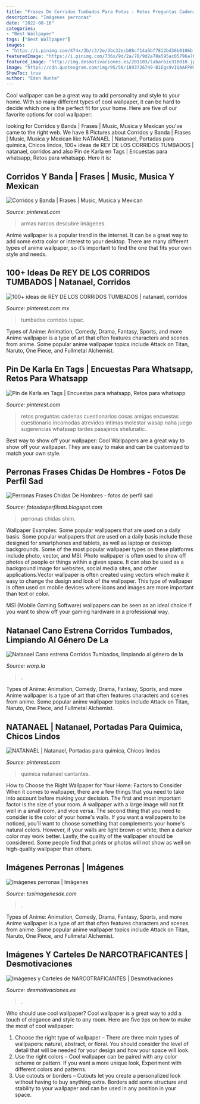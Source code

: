 ```yaml
---
title: "Frases De Corridos Tumbados Para Fotos : Retos Preguntas Cadenas Cuestionarios Cosas Amigas Encuestas Cuestionario Incomodas Atrevidos Intimas Molestar Wasap Naha Juego Sugerencias Whatssap Tardes Pasajeros Shelunatic"
description: "Imágenes perronas"
date: "2022-08-16"
categories:
- "Best Wallpaper"
tags: ["Best Wallpaper"]
images:
- "https://i.pinimg.com/474x/2b/c3/2e/2bc32ecb08cf14a5bf7812bd36b0106b.jpg"
featuredImage: "https://i.pinimg.com/736x/9d/2a/78/9d2a78a595ac05796a76935fbf57530e.jpg"
featured_image: "http://img.desmotivaciones.es/201103/labarbie310810.jpg"
image: "https://cdn.quotesgram.com/img/95/56/1893726749-B1Egs9vIQAAFPWc.jpg"
ShowToc: true
author: "Eden Runte"
---
```



Cool wallpaper can be a great way to add personality and style to your home. With so many different types of cool wallpaper, it can be hard to decide which one is the perfect fit for your home. Here are five of our favorite options for cool wallpaper: 

	

		
looking for Corridos y Banda | Frases | Music, Musica y Mexican you've came to the right web. We have 8 Pictures about Corridos y Banda | Frases | Music, Musica y Mexican like NATANAEL | Natanael, Portadas para quimica, Chicos lindos, 100+ ideas de REY DE LOS CORRIDOS TUMBADOS | natanael, corridos and also Pin de Karla en Tags | Encuestas para whatsapp, Retos para whatsapp. Here it is:
		
    
## Corridos Y Banda | Frases | Music, Musica Y Mexican

<img loading=lazy src="https://i.pinimg.com/236x/f9/0f/3b/f90f3b85dbc623f17a5f8a35b3801f89.jpg" onerror="this.onerror=null;this.src='https://tse2.mm.bing.net/th?id=OIP.giOizuAzZ-kPEgEKipASRQAAAA&amp;pid=15.1';" alt="Corridos y Banda | Frases | Music, Musica y Mexican">

_Source: pinterest.com_

>armas narcos descubre imágenes. 

	

Anime wallpaper is a popular trend in the internet. It can be a great way to add some extra color or interest to your desktop. There are many different types of anime wallpaper, so it’s important to find the one that fits your own style and needs.

    
## 100+ Ideas De REY DE LOS CORRIDOS TUMBADOS | Natanael, Corridos

<img loading=lazy src="https://i.pinimg.com/474x/2b/c3/2e/2bc32ecb08cf14a5bf7812bd36b0106b.jpg" onerror="this.onerror=null;this.src='https://tse1.mm.bing.net/th?id=OIP.ItCuYkAfmSu9_wD829d9DQAAAA&amp;pid=15.1';" alt="100+ ideas de REY DE LOS CORRIDOS TUMBADOS | natanael, corridos">

_Source: pinterest.com.mx_

>tumbados corridos tupac. 

	

Types of Anime: Animation, Comedy, Drama, Fantasy, Sports, and more
Anime wallpaper is a type of art that often features characters and scenes from anime. Some popular anime wallpaper topics include Attack on Titan, Naruto, One Piece, and Fullmetal Alchemist.

    
## Pin De Karla En Tags | Encuestas Para Whatsapp, Retos Para Whatsapp

<img loading=lazy src="https://i.pinimg.com/736x/9d/2a/78/9d2a78a595ac05796a76935fbf57530e.jpg" onerror="this.onerror=null;this.src='https://tse2.mm.bing.net/th?id=OIP.pU7VMGS4-80PRiA_c9KQagHaNK&amp;pid=15.1';" alt="Pin de Karla en Tags | Encuestas para whatsapp, Retos para whatsapp">

_Source: pinterest.com_

>retos preguntas cadenas cuestionarios cosas amigas encuestas cuestionario incomodas atrevidos intimas molestar wasap naha juego sugerencias whatssap tardes pasajeros shelunatic. 

	

Best way to show off your wallpaper:
Cool Wallpapers are a great way to show off your wallpaper. They are easy to make and can be customized to match your own style.

    
## Perronas Frases Chidas De Hombres - Fotos De Perfil Sad

<img loading=lazy src="https://cdn.quotesgram.com/img/95/56/1893726749-B1Egs9vIQAAFPWc.jpg" onerror="this.onerror=null;this.src='https://tse2.mm.bing.net/th?id=OIP.oEqRlGnmRHwZOGWrHVndqAHaHa&amp;pid=15.1';" alt="Perronas Frases Chidas De Hombres - fotos de perfil sad">

_Source: fotosdeperfilsad.blogspot.com_

>perronas chidas shim. 

	

Wallpaper Examples: Some popular wallpapers that are used on a daily basis.
Some popular wallpapers that are used on a daily basis include those designed for smartphones and tablets, as well as laptop or desktop backgrounds. Some of the most popular wallpaper types on these platforms include photo, vector, and MSI. 
Photo wallpaper is often used to show off photos of people or things within a given space. It can also be used as a background image for websites, social media sites, and other applications.Vector wallpaper is often created using vectors which make it easy to change the design and look of the wallpaper. This type of wallpaper is often used on mobile devices where icons and images are more important than text or color. 

MSI (Mobile Gaming Software) wallpapers can be seen as an ideal choice if you want to show off your gaming hardware in a professional way.

    
## Natanael Cano Estrena Corridos Tumbados, Limpiando Al Género De La

<img loading=lazy src="https://remezcla.com/wp-content/uploads/2019/11/680A7384-4-1150x784.jpg?x35049" onerror="this.onerror=null;this.src='https://tse4.mm.bing.net/th?id=OIP.T8bKdkIFJUrZmBSDCEjE-wHaFD&amp;pid=15.1';" alt="Natanael Cano estrena Corridos Tumbados, limpiando al género de la">

_Source: warp.la_

>. 

	

Types of Anime: Animation, Comedy, Drama, Fantasy, Sports, and more
Anime wallpaper is a type of art that often features characters and scenes from anime. Some popular anime wallpaper topics include Attack on Titan, Naruto, One Piece, and Fullmetal Alchemist.

    
## NATANAEL | Natanael, Portadas Para Quimica, Chicos Lindos

<img loading=lazy src="https://i.pinimg.com/736x/8e/0f/d9/8e0fd963623e22a321a834327045aa5c.jpg" onerror="this.onerror=null;this.src='https://tse4.mm.bing.net/th?id=OIP.s4BRf_TeuE94DaCPkW93cQHaHa&amp;pid=15.1';" alt="NATANAEL | Natanael, Portadas para quimica, Chicos lindos">

_Source: pinterest.com_

>quimica natanael cantantes. 

	

How to Choose the Right Wallpaper for Your Home: Factors to Consider
When it comes to wallpaper, there are a few things that you need to take into account before making your decision. The first and most important factor is the size of your room. A wallpaper with a large image will not fit well in a small room, and vice versa. 
The second thing that you need to consider is the color of your home's walls. If you want a wallpapers to be noticed, you'll want to choose something that complements your home's natural colors. However, if your walls are light brown or white, then a darker color may work better. 
Lastly, the quality of the wallpaper should be considered. Some people find that prints or photos will not show as well on high-quality wallpaper than others.

    
## Imágenes Perronas | Imágenes

<img loading=lazy src="http://tusimagenesde.com/wp-content/uploads/2017/09/imagenes-perronas-3.jpg" onerror="this.onerror=null;this.src='https://tse3.mm.bing.net/th?id=OIP.uRLObngOneufLp7TuLD57QHaG8&amp;pid=15.1';" alt="Imágenes perronas | Imágenes">

_Source: tusimagenesde.com_

>. 

	

Types of Anime: Animation, Comedy, Drama, Fantasy, Sports, and more
Anime wallpaper is a type of art that often features characters and scenes from anime. Some popular anime wallpaper topics include Attack on Titan, Naruto, One Piece, and Fullmetal Alchemist.

    
## Imágenes Y Carteles De NARCOTRAFICANTES | Desmotivaciones

<img loading=lazy src="http://img.desmotivaciones.es/201103/labarbie310810.jpg" onerror="this.onerror=null;this.src='https://tse1.mm.bing.net/th?id=OIP.HuK2iLxgO-8Xf1JP_yBgKAHaHt&amp;pid=15.1';" alt="Imágenes y Carteles de NARCOTRAFICANTES | Desmotivaciones">

_Source: desmotivaciones.es_

>. 

	

Who should use cool wallpaper?
Cool wallpaper is a great way to add a touch of elegance and style to any room. Here are five tips on how to make the most of cool wallpaper: 
1) Choose the right type of wallpaper – There are three main types of wallpapers: natural, abstract, or floral. You should consider the level of detail that will be needed for your design and how your space will look. 
2) Use the right colors – Cool wallpaper can be paired with any color scheme or pattern. If you want a more unique look, Experiment with different colors and patterns. 
3) Use cutouts or borders – Cutouts let you create a personalized look without having to buy anything extra. Borders add some structure and stability to your wallpaper and can be used in any position in your space.

